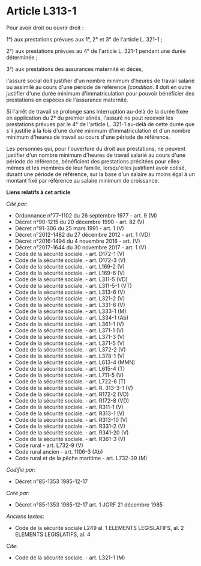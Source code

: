 # Article L313-1

Pour avoir droit ou ouvrir droit : 

1°) aux prestations prévues aux 1°, 2° et 3° de l'article L. 321-1 ; 

2°) aux prestations prévues au 4° de l'article L. 321-1 pendant une durée déterminée ; 

3°) aux prestations des assurances maternité et décès, 

l'assuré social doit justifier d'un nombre minimum d'heures de travail salarié ou assimilé au cours d'une période de
référence *]condition*. Il doit en outre justifier d'une durée minimum d'immatriculation pour pouvoir bénéficier des
prestations en espèces de l'assurance maternité. 

Si l'arrêt de travail se prolonge sans interruption au-delà de la durée fixée en application du 2° du premier alinéa,
l'assuré ne peut recevoir les prestations prévues par le 4° de l'article L. 321-1 au-delà de cette durée que s'il justifie à
la fois d'une durée minimum d'immatriculation et d'un nombre minimum d'heures de travail au cours d'une période de
référence. 

Les personnes qui, pour l'ouverture du droit aux prestations, ne peuvent justifier d'un nombre minimum d'heures de travail
salarié au cours d'une période de référence, bénéficient des prestations précitées pour elles-mêmes et les membres de leur
famille, lorsqu'elles justifient avoir cotisé, durant une période de référence, sur la base d'un salaire au moins égal à un
montant fixé par référence au salaire minimum de croissance.

**Liens relatifs à cet article**

_Cité par_:

  - Ordonnance n°77-1102 du 26 septembre 1977 - art. 9 (M)
  - Décret n°90-1215 du 20 décembre 1990 - art. 82 (V)
  - Décret n°91-306 du 25 mars 1991 - art. 1 (V)
  - Décret n°2012-1482 du 27 décembre 2012 - art. 1 (VD)
  - Décret n°2016-1494 du 4 novembre 2016 - art. (V)
  - Décret n°2017-1644 du 30 novembre 2017 - art. 1 (V)
  - Code de la sécurité sociale. - art. D172-1 (V)
  - Code de la sécurité sociale. - art. D172-3 (V)
  - Code de la sécurité sociale. - art. L169-2 (V)
  - Code de la sécurité sociale. - art. L169-6 (V)
  - Code de la sécurité sociale. - art. L311-5 (VD)
  - Code de la sécurité sociale. - art. L311-5-1 (VT)
  - Code de la sécurité sociale. - art. L313-6 (V)
  - Code de la sécurité sociale. - art. L321-2 (V)
  - Code de la sécurité sociale. - art. L331-6 (V)
  - Code de la sécurité sociale. - art. L333-1 (M)
  - Code de la sécurité sociale. - art. L334-1 (Ab)
  - Code de la sécurité sociale. - art. L361-1 (V)
  - Code de la sécurité sociale. - art. L371-1 (V)
  - Code de la sécurité sociale. - art. L371-3 (V)
  - Code de la sécurité sociale. - art. L371-5 (V)
  - Code de la sécurité sociale. - art. L372-2 (V)
  - Code de la sécurité sociale. - art. L378-1 (V)
  - Code de la sécurité sociale. - art. L613-4 (MMN)
  - Code de la sécurité sociale. - art. L615-4 (T)
  - Code de la sécurité sociale. - art. L711-5 (V)
  - Code de la sécurité sociale. - art. L722-6 (T)
  - Code de la sécurité sociale. - art. R. 313-3-1 (V)
  - Code de la sécurité sociale. - art. R172-2 (VD)
  - Code de la sécurité sociale. - art. R172-8 (VD)
  - Code de la sécurité sociale. - art. R311-1 (V)
  - Code de la sécurité sociale. - art. R313-1 (V)
  - Code de la sécurité sociale. - art. R313-10 (V)
  - Code de la sécurité sociale. - art. R331-2 (V)
  - Code de la sécurité sociale. - art. R341-20 (V)
  - Code de la sécurité sociale. - art. R361-3 (V)
  - Code rural - art. L732-9 (V)
  - Code rural ancien - art. 1106-3 (Ab)
  - Code rural et de la pêche maritime - art. L732-39 (M)

_Codifié par_:

  - Décret n°85-1353 1985-12-17

_Créé par_:

  - Décret n°85-1353 1985-12-17 art. 1 JORF 21 décembre 1985

_Anciens textes_:

  - Code de la sécurité sociale L249 al. 1 ELEMENTS LEGISLATIFS, al. 2 ELEMENTS LEGISLATIFS, al. 4

_Cite_:

  - Code de la sécurité sociale. - art. L321-1 (M)
